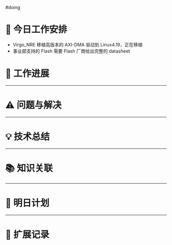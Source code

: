 
#doing 


# **🔧 今日工作安排**
- Virgo_NRE 移植高版本的 AXI-DMA 驱动到 Linux4.19，正在移植
- 事业部支持的 Flash 需要 Flash 厂商给出完整的 datasheet


# **📌 工作进展**



---

# **⚠️ 问题与解决**


---

# **💡 技术总结**


---

# **📚 知识关联**


---
# **📌 明日计划**


---

# **💬 扩展记录**



